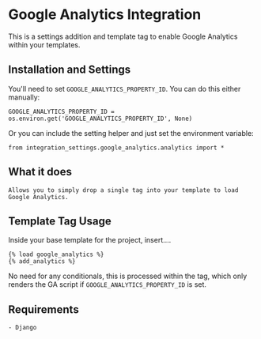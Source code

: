 # Google Analytics Integration

This is a settings addition and template tag to enable Google Analytics
within your templates.

## Installation and Settings

You'll need to set `GOOGLE_ANALYTICS_PROPERTY_ID`. You can do this either manually:

    GOOGLE_ANALYTICS_PROPERTY_ID = os.environ.get('GOOGLE_ANALYTICS_PROPERTY_ID', None)

Or you can include the setting helper and just set the environment variable:

    from integration_settings.google_analytics.analytics import *

## What it does

    Allows you to simply drop a single tag into your template to load Google Analytics.

## Template Tag Usage

Inside your base template for the project, insert....
    
    {% load google_analytics %}
    {% add_analytics %}
    
No need for any conditionals, this is processed within the tag, which
only renders the GA script if `GOOGLE_ANALYTICS_PROPERTY_ID` is set.

## Requirements

    - Django
